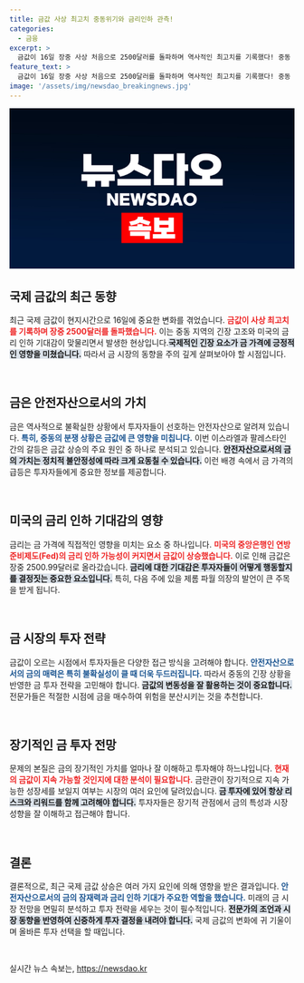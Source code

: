 ```yaml
---
title: 금값 사상 최고치 중동위기와 금리인하 관측!
categories:
  - 금융
excerpt: >
  금값이 16일 장중 사상 처음으로 2500달러를 돌파하며 역사적인 최고치를 기록했다! 중동 긴장 고조와 미국 금리 인하 기대가 이끄는 이 현상의 전말을 알아보자.
feature_text: >
  금값이 16일 장중 사상 처음으로 2500달러를 돌파하며 역사적인 최고치를 기록했다! 중동 긴장 고조와 미국 금리 인하 기대가 이끄는 이 현상의 전말을 알아보자.
image: '/assets/img/newsdao_breakingnews.jpg'
---
```


<p><img src="/assets/img/newsdao_breakingnews.jpg" alt="koreaapp 속보" /></p>

<h2 data-ke-size="size26">국제 금값의 최근 동향</h2>

<p data-ke-size="size16">최근 국제 금값이 현지시간으로 16일에 중요한 변화를 겪었습니다. <b><span style="color: #ee2323;">금값이 사상 최고치를 기록하며 장중 2500달러를 돌파했습니다.</span></b> 이는 중동 지역의 긴장 고조와 미국의 금리 인하 기대감이 맞물리면서 발생한 현상입니다.<b><span style="background-color: #21538527;">국제적인 긴장 요소가 금 가격에 긍정적인 영향을 미쳤습니다.</span></b> 따라서 금 시장의 동향을 주의 깊게 살펴보아야 할 시점입니다.</p>

<p data-ke-size="size16">&nbsp;</p>

<h2 data-ke-size="size26">금은 안전자산으로서의 가치</h2>

<p data-ke-size="size16">금은 역사적으로 불확실한 상황에서 투자자들이 선호하는 안전자산으로 알려져 있습니다. <b><span style="color: #1a5490;">특히, 중동의 분쟁 상황은 금값에 큰 영향을 미칩니다.</span></b> 이번 이스라엘과 팔레스타인 간의 갈등은 금값 상승의 주요 원인 중 하나로 분석되고 있습니다. <b><span style="background-color: #21538527;">안전자산으로서의 금의 가치는 정치적 불안정성에 따라 크게 요동칠 수 있습니다.</span></b> 이런 배경 속에서 금 가격의 급등은 투자자들에게 중요한 정보를 제공합니다.</p>

<p data-ke-size="size16">&nbsp;</p>

<h2 data-ke-size="size26">미국의 금리 인하 기대감의 영향</h2>

<p data-ke-size="size16">금리는 금 가격에 직접적인 영향을 미치는 요소 중 하나입니다. <b><span style="color: #ee2323;">미국의 중앙은행인 연방준비제도(Fed)의 금리 인하 가능성이 커지면서 금값이 상승했습니다.</span></b> 이로 인해 금값은 장중 2500.99달러로 올라갔습니다. <b><span style="background-color: #21538527;">금리에 대한 기대감은 투자자들이 어떻게 행동할지를 결정짓는 중요한 요소입니다.</span></b> 특히, 다음 주에 있을 제롬 파월 의장의 발언이 큰 주목을 받게 됩니다.</p>

<p data-ke-size="size16">&nbsp;</p>

<h2 data-ke-size="size26">금 시장의 투자 전략</h2>

<p data-ke-size="size16">금값이 오르는 시점에서 투자자들은 다양한 접근 방식을 고려해야 합니다. <b><span style="color: #1a5490;">안전자산으로서의 금의 매력은 특히 불확실성이 클 때 더욱 두드러집니다.</span></b> 따라서 중동의 긴장 상황을 반영한 금 투자 전략을 고민해야 합니다. <b><span style="background-color: #21538527;">금값의 변동성을 잘 활용하는 것이 중요합니다.</span></b> 전문가들은 적절한 시점에 금을 매수하여 위험을 분산시키는 것을 추천합니다.</p>

<p data-ke-size="size16">&nbsp;</p>

<h2 data-ke-size="size26">장기적인 금 투자 전망</h2>

<p data-ke-size="size16">문제의 본질은 금의 장기적인 가치를 얼마나 잘 이해하고 투자해야 하느냐입니다. <b><span style="color: #ee2323;">현재의 금값이 지속 가능할 것인지에 대한 분석이 필요합니다.</span></b> 금란관이 장기적으로 지속 가능한 성장세를 보일지 여부는 시장의 여러 요인에 달려있습니다. <b><span style="background-color: #21538527;">금 투자에 있어 항상 리스크와 리워드를 함께 고려해야 합니다.</span></b> 투자자들은 장기적 관점에서 금의 특성과 시장 성향을 잘 이해하고 접근해야 합니다.</p>

<p data-ke-size="size16">&nbsp;</p>

<h2 data-ke-size="size26">결론</h2>

<p data-ke-size="size16">결론적으로, 최근 국제 금값 상승은 여러 가지 요인에 의해 영향을 받은 결과입니다. <b><span style="color: #1a5490;">안전자산으로서의 금의 잠재력과 금리 인하 기대가 주요한 역할을 했습니다.</span></b> 미래의 금 시장 전망을 면밀히 분석하고 투자 전략을 세우는 것이 필수적입니다. <b><span style="background-color: #21538527;">전문가의 조언과 시장 동향을 반영하여 신중하게 투자 결정을 내려야 합니다.</span></b> 국제 금값의 변화에 귀 기울이며 올바른 투자 선택을 할 때입니다.</p>

<p data-ke-size="size16">&nbsp;</p>
실시간 뉴스 속보는, <a href="https://newsdao.kr" rel="dofollow">https://newsdao.kr</a>


